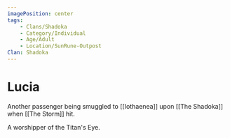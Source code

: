 ```yaml
---
imagePosition: center
tags:
    - Clans/Shadoka
    - Category/Individual
    - Age/Adult
    - Location/SunRune-Outpost
Clan: Shadoka
---
```


# Lucia

Another passenger being smuggled to [[Iothaenea]] upon [[The Shadoka]] when [[The Storm]] hit.

A worshipper of the Titan's Eye.
